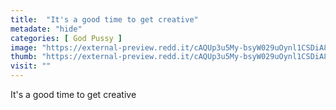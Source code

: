 ```yaml
---
title:  "It's a good time to get creative"
metadate: "hide"
categories: [ God Pussy ]
image: "https://external-preview.redd.it/cAQUp3u5My-bsyW029uOynl1CSDiA8IxfoQPHqz7Y8M.jpg?auto=webp&s=be509c554c6ce03a7f8213e650e7cf67c688b89d"
thumb: "https://external-preview.redd.it/cAQUp3u5My-bsyW029uOynl1CSDiA8IxfoQPHqz7Y8M.jpg?width=1080&crop=smart&auto=webp&s=c72567daa9bf701ac21444e553c4606fd9770358"
visit: ""
---
```

It's a good time to get creative
